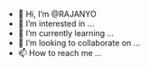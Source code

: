 - 👋 Hi, I’m @RAJANYO
- 👀 I’m interested in ...
- 🌱 I’m currently learning ...
- 💞️ I’m looking to collaborate on ...
- 📫 How to reach me ...

<!---
RAJANYO/RAJANYO is a ✨ special ✨ repository because its `README.md` (this file) appears on your GitHub profile.
You can click the Preview link to take a look at your changes.
--->
